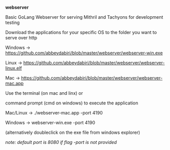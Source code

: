 <b>webserver</b>

Basic GoLang Webserver for serving Mithril and Tachyons for development testing

Download the applications for your specific OS to the folder you want to serve over http

Windows -> https://github.com/abbeydabiri/blob/master/webserver/webserver-win.exe <br/>


Linux -> https://github.com/abbeydabiri/blob/master/webserver/webserver-linux.elf <br/>


Mac -> https://github.com/abbeydabiri/blob/master/webserver/webserver-mac.app <br/>


Use the terminal (on mac and linx) or 

command prompt (cmd on windows) to execute the application

Mac/Linux -> ./webserver-mac.app -port 4190


Windows -> webserver-win.exe -port 4190 

(alternatively doubleclick on the exe file from windows explorer)


*note: default port is 8080 if flag -port is not provided*

